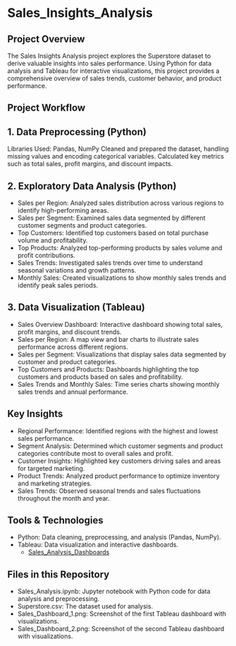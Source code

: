 # Sales_Insights_Analysis

## Project Overview
The Sales Insights Analysis project explores the Superstore dataset to derive valuable insights into sales performance. Using Python for data analysis and Tableau for interactive visualizations, this project provides a comprehensive overview of sales trends, customer behavior, and product performance.

## Project Workflow

## 1. Data Preprocessing (Python)
Libraries Used: Pandas, NumPy
Cleaned and prepared the dataset, handling missing values and encoding categorical variables.
Calculated key metrics such as total sales, profit margins, and discount impacts.

## 2. Exploratory Data Analysis (Python)
- Sales per Region: Analyzed sales distribution across various regions to identify high-performing areas.
- Sales per Segment: Examined sales data segmented by different customer segments and product categories.
- Top Customers: Identified top customers based on total purchase volume and profitability.
- Top Products: Analyzed top-performing products by sales volume and profit contributions.
- Sales Trends: Investigated sales trends over time to understand seasonal variations and growth patterns.
- Monthly Sales: Created visualizations to show monthly sales trends and identify peak sales periods.

## 3. Data Visualization (Tableau)
- Sales Overview Dashboard: Interactive dashboard showing total sales, profit margins, and discount trends.
- Sales per Region: A map view and bar charts to illustrate sales performance across different regions.
- Sales per Segment: Visualizations that display sales data segmented by customer and product categories.
- Top Customers and Products: Dashboards highlighting the top customers and products based on sales and profitability.
- Sales Trends and Monthly Sales: Time series charts showing monthly sales trends and annual performance.
  
## Key Insights
- Regional Performance: Identified regions with the highest and lowest sales performance.
- Segment Analysis: Determined which customer segments and product categories contribute most to overall sales and profit.
- Customer Insights: Highlighted key customers driving sales and areas for targeted marketing.
- Product Trends: Analyzed product performance to optimize inventory and marketing strategies.
- Sales Trends: Observed seasonal trends and sales fluctuations throughout the month and year.

## Tools & Technologies
- Python: Data cleaning, preprocessing, and analysis (Pandas, NumPy).
- Tableau: Data visualization and interactive dashboards.
  - [Sales_Analysis_Dashboards](https://public.tableau.com/views/SalesAnalysis_17245917752700/SALESDASHBOARD2?:language=en-GB&:sid=&:redirect=auth&:display_count=n&:origin=viz_share_link)

## Files in this Repository
- Sales_Analysis.ipynb: Jupyter notebook with Python code for data analysis and preprocessing.
- Superstore.csv: The dataset used for analysis.
- Sales_Dashboard_1.png: Screenshot of the first Tableau dashboard with visualizations.
- Sales_Dashboard_2.png: Screenshot of the second Tableau dashboard with visualizations.
